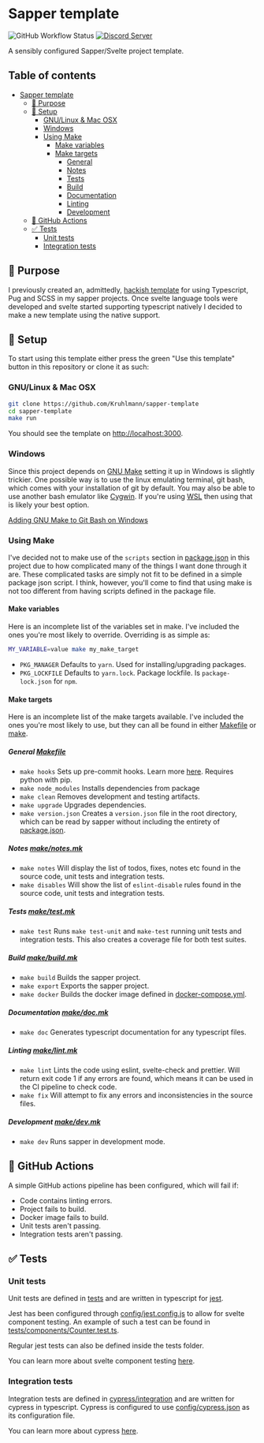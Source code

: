 # Sapper template

![GitHub Workflow Status](https://img.shields.io/github/workflow/status/kruhlmann/sapper-template/compliance?style=for-the-badge)
[![Discord Server](https://img.shields.io/discord/572880907682447380%20.svg?logo=discord&style=for-the-badge)](https://discord.gg/Y5eA3dW)

A sensibly configured Sapper/Svelte project template.

## Table of contents

-   [Sapper template](#sapper-template)
    -   [:pencil: Purpose](#pencil-purpose)
    -   [:hammer: Setup](#hammer-setup)
        -   [GNU/Linux & Mac OSX](#gnulinux--mac-osx)
        -   [Windows](#windows)
        -   [Using Make](#using-make)
            -   [Make variables](#make-variables)
            -   [Make targets](#make-targets)
                -   [General](#general-makefile)
                -   [Notes](#notes-makenotesmk)
                -   [Tests](#tests-maketestmk)
                -   [Build](#build-makebuildmk)
                -   [Documentation](#documentation-makedocmk)
                -   [Linting](#linting-makelintmk)
                -   [Development](#development-makedevmk)
    -   [:construction_worker: GitHub Actions](#construction-worker-github-actions)
    -   [:white_check_mark: Tests](#white-check-mark-tests)
        -   [Unit tests](#unit-tests)
        -   [Integration tests](#integration-tests)

## :pencil: Purpose

I previously created an, admittedly,
[hackish template](https://github.com/Kruhlmann/sapper-preprocess-template) for
using Typescript, Pug and SCSS in my sapper projects. Once svelte language tools
were developed and svelte started supporting typescript natively I decided to
make a new template using the native support.

## :hammer: Setup

To start using this template either press the green "Use this template" button
in this repository or clone it as such:

### GNU/Linux & Mac OSX

```sh
git clone https://github.com/Kruhlmann/sapper-template
cd sapper-template
make run
```

You should see the template on [http://localhost:3000](http://localhost:3000).

### Windows

Since this project depends on [GNU Make](https://www.gnu.org/software/make/)
setting it up in Windows is slightly trickier. One possible way is to use the
linux emulating terminal, git bash, which comes with your installation of git by
default. You may also be able to use another bash emulator like
[Cygwin](https://www.cygwin.com/). If you're using
[WSL](https://docs.microsoft.com/en-us/windows/wsl/) then using that is likely
your best option.

[Adding GNU Make to Git Bash on Windows](https://gist.github.com/evanwill/0207876c3243bbb6863e65ec5dc3f058#make)

### Using Make

I've decided not to make use of the `scripts` section in
[package.json](package.json) in this project due to how complicated many of the
things I want done through it are. These complicated tasks are simply not fit to
be defined in a simple package json script. I think, however, you'll come to
find that using make is not too different from having scripts defined in the
package file.

#### Make variables

Here is an incomplete list of the variables set in make. I've included the ones
you're most likely to override. Overriding is as simple as:

```sh
MY_VARIABLE=value make my_make_target
```

-   `PKG_MANAGER` Defaults to `yarn`. Used for installing/upgrading packages.
-   `PKG_LOCKFILE` Defaults to `yarn.lock`. Package lockfile. Is
    `package-lock.json` for `npm`.

#### Make targets

Here is an incomplete list of the make targets available. I've included the ones
you're most likely to use, but they can all be found in either
[Makefile](Makefile) or [make](make).

##### General [Makefile](Makefile)

-   `make hooks` Sets up pre-commit hooks. Learn more
    [here](https://pre-commit.com/). Requires python with pip.
-   `make node_modules` Installs dependencies from package
-   `make clean` Removes development and testing artifacts.
-   `make upgrade` Upgrades dependencies.
-   `make version.json` Creates a `version.json` file in the root directory,
    which can be read by sapper without including the entirety of
    [package.json](package.json).

##### Notes [make/notes.mk](make/notes.mk)

-   `make notes` Will display the list of todos, fixes, notes etc found in the
    source code, unit tests and integration tests.
-   `make disables` Will show the list of `eslint-disable` rules found in the
    source code, unit tests and integration tests.

##### Tests [make/test.mk](make/test.mk)

-   `make test` Runs `make test-unit` and `make-test` running unit tests and
    integration tests. This also creates a coverage file for both test suites.

##### Build [make/build.mk](make/build.mk)

-   `make build` Builds the sapper project.
-   `make export` Exports the sapper project.
-   `make docker` Builds the docker image defined in
    [docker-compose.yml](docker-compose.yml).

##### Documentation [make/doc.mk](make/doc.mk)

-   `make doc` Generates typescript documentation for any typescript files.

##### Linting [make/lint.mk](make/lint.mk)

-   `make lint` Lints the code using eslint, svelte-check and prettier. Will
    return exit code 1 if any errors are found, which means it can be used in
    the CI pipeline to check code.
-   `make fix` Will attempt to fix any errors and inconsistencies in the source
    files.

##### Development [make/dev.mk](make/dev.mk)

-   `make dev` Runs sapper in development mode.

## :construction_worker: GitHub Actions

A simple GitHub actions pipeline has been configured, which will fail if:

-   Code contains linting errors.
-   Project fails to build.
-   Docker image fails to build.
-   Unit tests aren't passing.
-   Integration tests aren't passing.

## :white_check_mark: Tests

### Unit tests

Unit tests are defined in [tests](tests) and are written in typescript for
[jest](https://jestjs.io/).

Jest has been configured through [config/jest.config.js](config/jest.config.js)
to allow for svelte component testing. An example of such a test can be found in
[tests/components/Counter.test.ts](tests/components/Counter.test.ts).

Regular jest tests can also be defined inside the tests folder.

You can learn more about svelte component testing
[here](https://github.com/testing-library/svelte-testing-library).

### Integration tests

Integration tests are defined in [cypress/integration](cypress/integration) and
are written for cypress in typescript. Cypress is configured to use
[config/cypress.json](config/cypress.json) as its configuration file.

You can learn more about cypress [here](https://www.cypress.io/).
